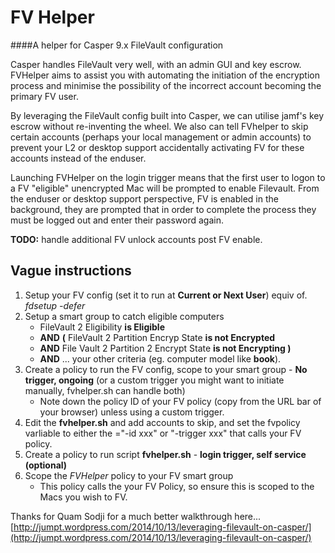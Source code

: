 FV Helper
=========

####A helper for Casper 9.x FileVault configuration

Casper handles FileVault very well, with an admin GUI and key escrow. FVHelper aims to assist you with automating the initiation of the encryption process and minimise the possibility of the incorrect account becoming the primary FV user.

By leveraging the FileVault config built into Casper, we can utilise jamf's key escrow without re-inventing the wheel. We also can tell FVhelper to skip certain accounts (perhaps your local management or admin accounts) to prevent your L2 or desktop support accidentally activating FV for these accounts instead of the enduser.

Launching FVHelper on the login trigger means that the first user to logon to a FV "eligible" unencrypted Mac will be prompted to enable Filevault. From the enduser or desktop support perspective, FV is enabled in the background, they are prompted that in order to complete the process they must be logged out and enter their password again.

**TODO:** handle additional FV unlock accounts post FV enable.

Vague instructions
------------------

1. Setup your FV config (set it to run at **Current or Next User**) equiv of. *fdsetup -defer*
3. Setup a smart group to catch eligible computers
	* FileVault 2 Eligibility **is Eligible**
	* **AND** **(** FileVault 2 Partition Encryp State **is not Encrypted**
	* **AND** File Vault 2 Partition 2 Encrypt State **is not Encrypting )**
	* **AND**  ... your other criteria (eg. computer model like **book**).
5. Create a policy to run the FV config, scope to your smart group - **No trigger, ongoing** (or a custom trigger you might want to initiate manually, fvhelper.sh can handle both)
	* Note down the policy ID of your FV policy (copy from the URL bar of your browser) unless using a custom trigger.
5. Edit the **fvhelper.sh** and add accounts to skip, and set the fvpolicy varliable to either the ="-id xxx" or "-trigger xxx" that calls your FV policy.
7. Create a policy to run script **fvhelper.sh** - **login trigger, self service (optional)**
8. Scope the *FVHelper* policy to your FV smart group
	* This policy calls the your FV Policy, so ensure this is scoped to the Macs you wish to FV.


Thanks for Quam Sodji for a much better walkthrough here... [http://jumpt.wordpress.com/2014/10/13/leveraging-filevault-on-casper/](http://jumpt.wordpress.com/2014/10/13/leveraging-filevault-on-casper/)








 